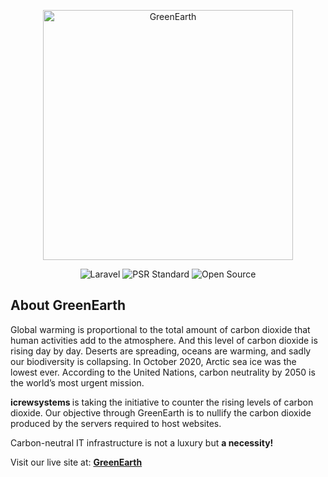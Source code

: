 <p align="center">
    <img src="https://media.discordapp.net/attachments/861662752174506035/883542937319903232/New_Project_34.png" width="400" alt="GreenEarth">
</p>

<p align="center">
    <img src="https://img.shields.io/static/v1?label=Laravel&message=8.58&color=brightgreen" alt="Laravel"/>
    <img src="https://img.shields.io/static/v1?label=PSR%20Standard&message=5&color=blue" alt="PSR Standard"/>
    <img src="https://badges.frapsoft.com/os/v2/open-source.svg" alt="Open Source"/>
</p>

## About GreenEarth

<p>
Global warming is proportional to the total amount of carbon dioxide that human activities add to the atmosphere. And this level of carbon dioxide is rising day by day. Deserts are spreading, oceans are warming, and sadly our biodiversity is collapsing. In October 2020, Arctic sea ice was the lowest ever. According to the United Nations, carbon neutrality by 2050 is the world’s most urgent mission.

<strong> icrewsystems </strong> is taking the initiative to counter the rising levels of carbon dioxide. Our objective through GreenEarth is to nullify the carbon dioxide produced by the servers required to host websites.

Carbon-neutral IT infrastructure is not a luxury but <strong> a necessity! </strong>

</p>

Visit our live site at: **[GreenEarth](https://greenearth.icrewsystems.com)**
